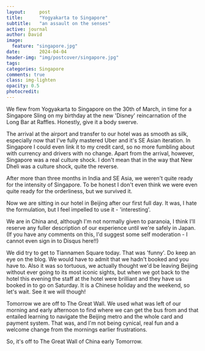 ```yaml
---
layout:     post
title:      "Yogyakarta to Singapore"
subtitle:   "an assault on the senses"
active: journal
author: David
image:
  feature: "singapore.jpg"
date:       2024-04-04
header-img: "img/postcover/singapore.jpg"
tags: 
categories: Singapore
comments: true
class: img-lighten 
opacity: 0.5
photocredit:
---
```


We flew from Yogyakarta to Singapore on the 30th of March, in time for a Singapore Sling on my birthday at the new 'Disney' reincarnation of the Long Bar at Raffles. Honestly, give it a body swerve.

The arrival at the airport and transfer to our hotel was as smooth as silk, especially now that I've fully mastered Uber and it's SE Asian iteration. In Singapore I could even link it to my credit card, so no more fumbling about with currency and drivers with no change. Apart from the arrival, however, Singapore was a real culture shock. I don't mean that in the way that New Dheli was a culture shock, quite the reverse.

After more than three months in India and SE Asia, we weren't quite ready for the intensity of Singapore. To be honest I don't even think we were even quite ready for the orderliness, but we survived it.

Now we are sitting in our hotel in Beijing after our first full day. It was, I hate the formulation, but I feel impelled to use it - 'interesting'.

We are in China and, although I'm not normally given to paranoia, I think I'll reserve any fuller description of our experience until we're safely in Japan. (If you have any comments on this, I'd suggest some self moderation - I cannot even sign in to Disqus here!!)

We did try to get to Tiannamen Square today. That was 'funny'. Do keep an eye on the blog. We would have to admit that we hadn't booked and you have to. Also it was so tortuous, we actually thought we'd be leaving Beijing without ever going to its most iconic sights, but when we got back to the hotel this evening the staff at the hotel were brilliant and they have us booked in to go on Saturday. It is a Chinese holiday and the weekend, so let's wait. See it we will though!

Tomorrow we are off to The Great Wall. We used what was left of our morning and early afternoon to find where we can get the bus from and that entailed learning to navigate the Beijing metro and the whole card and payment system. That was, and I'm not being cynical, real fun and a welcome change from the mornings earlier frustrations. 

So, it's off to The Great Wall of China early Tomorrow.









